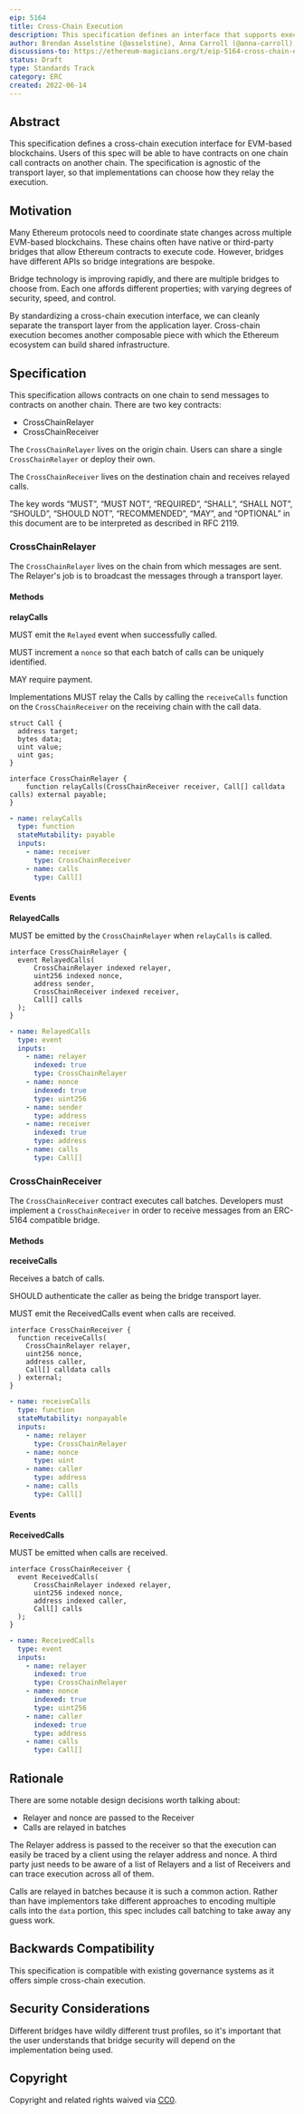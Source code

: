```yaml
---
eip: 5164
title: Cross-Chain Execution
description: This specification defines an interface that supports execution across EVM networks.
author: Brendan Asselstine (@asselstine), Anna Carroll (@anna-carroll), Hadrien Croubois (@Amxx), Nam Chu Hoai (@nambrot), Georgios (@geogons), Theo Gonella (@mintcloud), Rafael Solari (@rsolari), Auryn Macmillan (@auryn-macmillan), Nathan Ginnever (@nginnever)
discussions-to: https://ethereum-magicians.org/t/eip-5164-cross-chain-execution/9658
status: Draft
type: Standards Track
category: ERC
created: 2022-06-14
---
```


## Abstract

This specification defines a cross-chain execution interface for EVM-based blockchains. Users of this spec will be able to have contracts on one chain call contracts on another chain. The specification is agnostic of the transport layer, so that implementations can choose how they relay the execution.

## Motivation

Many Ethereum protocols need to coordinate state changes across multiple EVM-based blockchains. These chains often have native or third-party bridges that allow Ethereum contracts to execute code. However, bridges have different APIs so bridge integrations are bespoke.

Bridge technology is improving rapidly, and there are multiple bridges to choose from. Each one affords different properties; with varying degrees of security, speed, and control.

By standardizing a cross-chain execution interface, we can cleanly separate the transport layer from the application layer. Cross-chain execution becomes another composable piece with which the Ethereum ecosystem can build shared infrastructure.

## Specification

This specification allows contracts on one chain to send messages to contracts on another chain. There are two key contracts:

- CrossChainRelayer
- CrossChainReceiver

The `CrossChainRelayer` lives on the origin chain. Users can share a single `CrossChainRelayer` or deploy their own.

The `CrossChainReceiver` lives on the destination chain and receives relayed calls.

The key words “MUST”, “MUST NOT”, “REQUIRED”, “SHALL”, “SHALL NOT”, “SHOULD”, “SHOULD NOT”, “RECOMMENDED”, “MAY”, and “OPTIONAL” in this document are to be interpreted as described in RFC 2119.

### CrossChainRelayer

The `CrossChainRelayer` lives on the chain from which messages are sent. The Relayer's job is to broadcast the messages through a transport layer.

#### Methods

**relayCalls**

MUST emit the `Relayed` event when successfully called.

MUST increment a `nonce` so that each batch of calls can be uniquely identified.

MAY require payment.

Implementations MUST relay the Calls by calling the `receiveCalls` function on the `CrossChainReceiver` on the receiving chain with the call data.

```solidity
struct Call {
  address target;
  bytes data;
  uint value;
  uint gas;
}

interface CrossChainRelayer {
    function relayCalls(CrossChainReceiver receiver, Call[] calldata calls) external payable;
}
```

```yaml
- name: relayCalls
  type: function
  stateMutability: payable
  inputs: 
    - name: receiver
      type: CrossChainReceiver
    - name: calls
      type: Call[]
```

#### Events

**RelayedCalls**

MUST be emitted by the `CrossChainRelayer` when `relayCalls` is called.

```solidity
interface CrossChainRelayer {
  event RelayedCalls(
      CrossChainRelayer indexed relayer,
      uint256 indexed nonce,
      address sender,
      CrossChainReceiver indexed receiver,
      Call[] calls
  );
}
```

```yaml
- name: RelayedCalls
  type: event
  inputs:
    - name: relayer
      indexed: true
      type: CrossChainRelayer
    - name: nonce
      indexed: true
      type: uint256
    - name: sender
      type: address
    - name: receiver
      indexed: true
      type: address
    - name: calls
      type: Call[]
```

### CrossChainReceiver

The `CrossChainReceiver` contract executes call batches. Developers must implement a `CrossChainReceiver` in order to receive messages from an ERC-5164 compatible bridge.

#### Methods

**receiveCalls**

Receives a batch of calls.

SHOULD authenticate the caller as being the bridge transport layer.

MUST emit the ReceivedCalls event when calls are received.

```solidity
interface CrossChainReceiver {
  function receiveCalls(
    CrossChainRelayer relayer,
    uint256 nonce,
    address caller,
    Call[] calldata calls
  ) external;
}
```

```yaml
- name: receiveCalls
  type: function
  stateMutability: nonpayable
  inputs:
    - name: relayer
      type: CrossChainRelayer
    - name: nonce
      type: uint
    - name: caller
      type: address
    - name: calls
      type: Call[]
```

#### Events

**ReceivedCalls**

MUST be emitted when calls are received.

```solidity
interface CrossChainReceiver {
  event ReceivedCalls(
      CrossChainRelayer indexed relayer,
      uint256 indexed nonce,
      address indexed caller,
      Call[] calls
  );
}
```

```yaml
- name: ReceivedCalls
  type: event
  inputs:
    - name: relayer
      indexed: true
      type: CrossChainRelayer
    - name: nonce
      indexed: true
      type: uint256
    - name: caller
      indexed: true
      type: address
    - name: calls
      type: Call[]
```

## Rationale

There are some notable design decisions worth talking about:

- Relayer and nonce are passed to the Receiver
- Calls are relayed in batches

The Relayer address is passed to the receiver so that the execution can easily be traced by a client using the relayer address and nonce. A third party just needs to be aware of a list of Relayers and a list of Receivers and can trace execution across all of them.

Calls are relayed in batches because it is such a common action. Rather than have implementors take different approaches to encoding multiple calls into the `data` portion, this spec includes call batching to take away any guess work.

## Backwards Compatibility

This specification is compatible with existing governance systems as it offers simple cross-chain execution.

## Security Considerations

Different bridges have wildly different trust profiles, so it's important that the user understands that bridge security will depend on the implementation being used.

## Copyright

Copyright and related rights waived via [CC0](../LICENSE.md).
